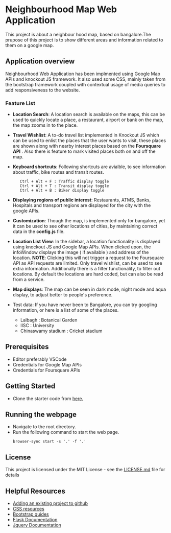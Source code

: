# Neighbourhood Map Web Application

This project is about a neighbour hood map, based on bangalore.The prupose of this project
is to show different areas and information related to them on a google map. 


## Application overview
Neighbourhood Web Application has been implmented using Google Map APIs and knockout JS framework.
It also used some CSS, mainly taken from the bootstrap framework coupled with contextual usage of media queries to add responsiveness to the website.

### Feature List
* **Location Search**: A location search is available on the maps, this can be used to quickly locate
a place, a restaurant, airport or bank on the map, the map zooms in to the  place.
* **Travel Wishlist**: A to-do travel list implemented in Knockout JS which can be used to enlist the places that the user wants to visit, these places are shown along with nearby interest places 
based on the **Foursquare API** . Also there is feature to mark visited places both on and off the map.
* **Keyboard shortcuts**: Following shortcuts are avialble, to see information about traffic, bike routes and transit routes.
  ```
     Ctrl + Alt + F : Traffic display toggle
     Ctrl + Alt + T : Transit display toggle
     Ctrl + Alt + B : Biker display toggle
  ```
* **Displaying regions of public interest**:  Restaurants, ATMS, Banks, Hospitals and transport regions are displayed for the city with the google APIs.

* **Customization**: Though the map, is implemented only for bangalore, yet it can be used to see other locations of cities, by maintaining correct data in the **config.js** file.

* **Location List View**: In the sidebar, a location functionality is displayed using knockout JS and Google Map APIs.
When clicked upon, the infoWindow displays the image ( if available ) and address of the location.
**NOTE**: Clicking this will not trigger a request to the Foursquare API as API requests are limited. Only travel wishlist, can be used to see extra information. Additionally there is a filter functionality, to filter out locations. By default the locations are hard coded, but can also be read from a service.

* **Map displays**: The map can be seen in dark mode, night mode and aqua display, to adjust better to people's preference.

* Test data: If you have never been to Bangalore, you can try googling information, or here is a list of some of the places.
  * Lalbagh : Botanical Garden
  * IISC : University
  * Chinaswamy stadium : Cricket stadium

## Prerequisites
* Editor preferably VSCode
* Credentials for Google Map APIs
* Credentials for Foursquare APIs
 
        
## Getting Started
* Clone the starter code from [here.](https://github.com/Animesh420/NeighbourhoodMap)


## Running the webpage
* Navigate to the root directory.
* Run the following command to start the web page.
  ```
  browser-sync start -s '.' -f '.'
  ```


## License

This project is licensed under the MIT License - see the [LICENSE.md](LICENSE.md) file for details

## Helpful Resources
* [ Adding an existing project to github](https://help.github.com/articles/adding-an-existing-project-to-github-using-the-command-line/)
* [CSS resources](https://www.w3schools.com/css/css3_2dtransforms.asp)
* [Bootstrap guides](http://getbootstrap.com/)
* [Flask Documentation](http://flask.pocoo.org/docs/0.12/)
* [Jquery Documentation](https://api.jquery.com/)